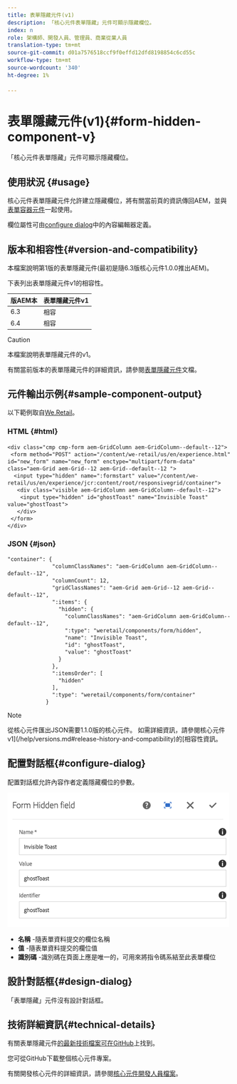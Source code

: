 ```yaml
---
title: 表單隱藏元件(v1)
description: 「核心元件表單隱藏」元件可顯示隱藏欄位。
index: n
role: 架構師、開發人員、管理員、商業從業人員
translation-type: tm+mt
source-git-commit: d01a7576518ccf9f0effd12dfd8198854c6cd55c
workflow-type: tm+mt
source-wordcount: '340'
ht-degree: 1%

---
```



# 表單隱藏元件(v1){#form-hidden-component-v}

「核心元件表單隱藏」元件可顯示隱藏欄位。

## 使用狀況 {#usage}

核心元件表單隱藏元件允許建立隱藏欄位，將有關當前頁的資訊傳回AEM，並與[表單容器元件](form-container-v1.md)一起使用。

欄位屬性可由[configure dialog](#configure-dialog)中的內容編輯器定義。

## 版本和相容性{#version-and-compatibility}

本檔案說明第1版的表單隱藏元件(最初是隨6.3版核心元件1.0.0推出AEM)。

下表列出表單隱藏元件v1的相容性。

| 版AEM本 | 表單隱藏元件v1 |
|--- |--- |
| 6.3 | 相容 |
| 6.4 | 相容 |

>[!CAUTION]
>
>本檔案說明表單隱藏元件的v1。
>
>有關當前版本的表單隱藏元件的詳細資訊，請參閱[表單隱藏元件](/help/components/forms/form-hidden.md)文檔。

## 元件輸出示例{#sample-component-output}

以下範例取自[We.Retail](https://helpx.adobe.com/experience-manager/6-4/sites/developing/using/we-retail.html)。

### HTML {#html}

```
<div class="cmp cmp-form aem-GridColumn aem-GridColumn--default--12">
 <form method="POST" action="/content/we-retail/us/en/experience.html" id="new_form" name="new_form" enctype="multipart/form-data" class="aem-Grid aem-Grid--12 aem-Grid--default--12 ">
  <input type="hidden" name=":formstart" value="/content/we-retail/us/en/experience/jcr:content/root/responsivegrid/container">
   <div class="visible aem-GridColumn aem-GridColumn--default--12">
    <input type="hidden" id="ghostToast" name="Invisible Toast" value="ghostToast">
   </div>
 </form>
</div>
```

### JSON {#json}

```
"container": {
              "columnClassNames": "aem-GridColumn aem-GridColumn--default--12",
              "columnCount": 12,
              "gridClassNames": "aem-Grid aem-Grid--12 aem-Grid--default--12",
              ":items": {
                "hidden": {
                  "columnClassNames": "aem-GridColumn aem-GridColumn--default--12",
                  ":type": "weretail/components/form/hidden",
                  "name": "Invisible Toast",
                  "id": "ghostToast",
                  "value": "ghostToast"
                }
              },
              ":itemsOrder": [
                "hidden"
              ],
              ":type": "weretail/components/form/container"
            }
```

>[!NOTE]
>
>從核心元件匯出JSON需要1.1.0版的核心元件。 如需詳細資訊，請參閱核心元件v1](/help/versions.md#release-history-and-compatibility)的[相容性資訊。

## 配置對話框{#configure-dialog}

配置對話框允許內容作者定義隱藏欄位的參數。

![](/help/assets/chlimage_1-26.png)

* **名稱** -隨表單資料提交的欄位名稱
* **值** -隨表單資料提交的欄位值
* **識別碼** -識別碼在頁面上應是唯一的，可用來將指令碼系結至此表單欄位

## 設計對話框{#design-dialog}

「表單隱藏」元件沒有設計對話框。

## 技術詳細資訊{#technical-details}

有關表單隱藏元件[的最新技術檔案可在GitHub](https://github.com/adobe/aem-core-wcm-components/tree/master/content/src/content/jcr_root/apps/core/wcm/components/form/hidden/v1/hidden)上找到。

您可從GitHub下載整個核心元件專案。

有關開發核心元件的詳細資訊，請參閱[核心元件開發人員檔案](/help/developing/overview.md)。
